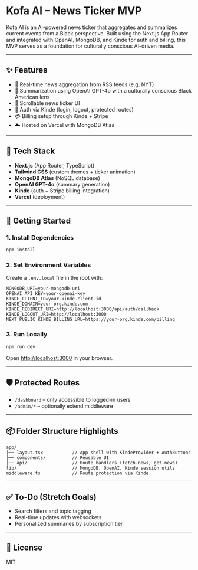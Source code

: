 # Kofa AI – News Ticker MVP

Kofa AI is an AI-powered news ticker that aggregates and summarizes current events from a Black perspective. Built using the Next.js App Router and integrated with OpenAI, MongoDB, and Kinde for auth and billing, this MVP serves as a foundation for culturally conscious AI-driven media.

---

## ✨ Features

- 🔁 Real-time news aggregation from RSS feeds (e.g. NYT)
- 🧠 Summarization using OpenAI GPT-4o with a culturally conscious Black American lens
- 📰 Scrollable news ticker UI
- 🔐 Auth via Kinde (login, logout, protected routes)
- 💳 Billing setup through Kinde + Stripe
- ☁️ Hosted on Vercel with MongoDB Atlas

---

## 🧱 Tech Stack

- **Next.js** (App Router, TypeScript)
- **Tailwind CSS** (custom themes + ticker animation)
- **MongoDB Atlas** (NoSQL database)
- **OpenAI GPT-4o** (summary generation)
- **Kinde** (auth + Stripe billing integration)
- **Vercel** (deployment)

---

## 🚀 Getting Started

### 1. Install Dependencies
```bash
npm install
```

### 2. Set Environment Variables
Create a `.env.local` file in the root with:

```env
MONGODB_URI=your-mongodb-uri
OPENAI_API_KEY=your-openai-key
KINDE_CLIENT_ID=your-kinde-client-id
KINDE_DOMAIN=your-org.kinde.com
KINDE_REDIRECT_URI=http://localhost:3000/api/auth/callback
KINDE_LOGOUT_URI=http://localhost:3000
NEXT_PUBLIC_KINDE_BILLING_URL=https://your-org.kinde.com/billing
```

### 3. Run Locally
```bash
npm run dev
```
Open [http://localhost:3000](http://localhost:3000) in your browser.

---

## 🛡 Protected Routes

- `/dashboard` – only accessible to logged-in users
- `/admin/*` – optionally extend middleware

---

## 📦 Folder Structure Highlights

```
app/
├── layout.tsx           // App shell with KindeProvider + AuthButtons
├── components/          // Reusable UI
├── api/                 // Route handlers (fetch-news, get-news)
lib/                     // MongoDB, OpenAI, Kinde session utils
middleware.ts            // Route protection via Kinde
```

---

## ✅ To-Do (Stretch Goals)

- Search filters and topic tagging
- Real-time updates with websockets
- Personalized summaries by subscription tier

---

## 📄 License

MIT
